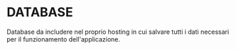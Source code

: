 # DATABASE

Database da includere nel proprio hosting in cui salvare tutti i dati necessari per il funzionamento dell'applicazione.
